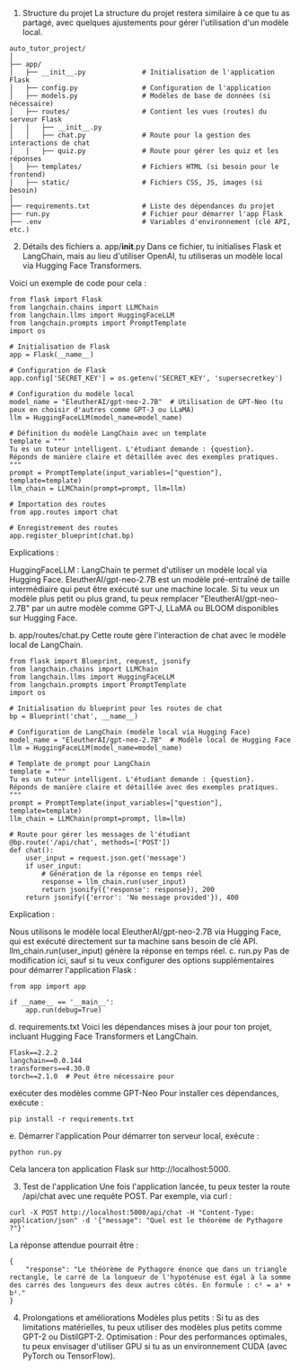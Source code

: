 1. Structure du projet
La structure du projet restera similaire à ce que tu as partagé, avec quelques ajustements pour gérer l'utilisation d'un modèle local.

```
auto_tutor_project/
│
├── app/
│   ├── __init__.py              # Initialisation de l'application Flask
│   ├── config.py                # Configuration de l'application
│   ├── models.py                # Modèles de base de données (si nécessaire)
│   ├── routes/                  # Contient les vues (routes) du serveur Flask
│   │   ├── __init__.py
│   │   ├── chat.py              # Route pour la gestion des interactions de chat
│   │   ├── quiz.py              # Route pour gérer les quiz et les réponses
│   ├── templates/               # Fichiers HTML (si besoin pour le frontend)
│   ├── static/                  # Fichiers CSS, JS, images (si besoin)
│
├── requirements.txt             # Liste des dépendances du projet
├── run.py                       # Fichier pour démarrer l'app Flask
├── .env                         # Variables d'environnement (clé API, etc.)
```
2. Détails des fichiers
a. app/__init__.py
Dans ce fichier, tu initialises Flask et LangChain, mais au lieu d'utiliser OpenAI, tu utiliseras un modèle local via Hugging Face Transformers.

Voici un exemple de code pour cela :

```
from flask import Flask
from langchain.chains import LLMChain
from langchain.llms import HuggingFaceLLM
from langchain.prompts import PromptTemplate
import os

# Initialisation de Flask
app = Flask(__name__)

# Configuration de Flask
app.config['SECRET_KEY'] = os.getenv('SECRET_KEY', 'supersecretkey')

# Configuration du modèle local
model_name = "EleutherAI/gpt-neo-2.7B"  # Utilisation de GPT-Neo (tu peux en choisir d'autres comme GPT-J ou LLaMA)
llm = HuggingFaceLLM(model_name=model_name)

# Définition du modèle LangChain avec un template
template = """
Tu es un tuteur intelligent. L'étudiant demande : {question}.
Réponds de manière claire et détaillée avec des exemples pratiques.
"""
prompt = PromptTemplate(input_variables=["question"], template=template)
llm_chain = LLMChain(prompt=prompt, llm=llm)

# Importation des routes
from app.routes import chat

# Enregistrement des routes
app.register_blueprint(chat.bp)
```
Explications :

HuggingFaceLLM : LangChain te permet d'utiliser un modèle local via Hugging Face. EleutherAI/gpt-neo-2.7B est un modèle pré-entraîné de taille intermédiaire qui peut être exécuté sur une machine locale.
Si tu veux un modèle plus petit ou plus grand, tu peux remplacer "EleutherAI/gpt-neo-2.7B" par un autre modèle comme GPT-J, LLaMA ou BLOOM disponibles sur Hugging Face.

b. app/routes/chat.py
Cette route gère l'interaction de chat avec le modèle local de LangChain.

```
from flask import Blueprint, request, jsonify
from langchain.chains import LLMChain
from langchain.llms import HuggingFaceLLM
from langchain.prompts import PromptTemplate
import os

# Initialisation du blueprint pour les routes de chat
bp = Blueprint('chat', __name__)

# Configuration de LangChain (modèle local via Hugging Face)
model_name = "EleutherAI/gpt-neo-2.7B"  # Modèle local de Hugging Face
llm = HuggingFaceLLM(model_name=model_name)

# Template de prompt pour LangChain
template = """
Tu es un tuteur intelligent. L'étudiant demande : {question}.
Réponds de manière claire et détaillée avec des exemples pratiques.
"""
prompt = PromptTemplate(input_variables=["question"], template=template)
llm_chain = LLMChain(prompt=prompt, llm=llm)

# Route pour gérer les messages de l'étudiant
@bp.route('/api/chat', methods=['POST'])
def chat():
    user_input = request.json.get('message')
    if user_input:
        # Génération de la réponse en temps réel
        response = llm_chain.run(user_input)
        return jsonify({'response': response}), 200
    return jsonify({'error': 'No message provided'}), 400
```
Explication :

Nous utilisons le modèle local EleutherAI/gpt-neo-2.7B via Hugging Face, qui est exécuté directement sur ta machine sans besoin de clé API.
llm_chain.run(user_input) génère la réponse en temps réel.
c. run.py
Pas de modification ici, sauf si tu veux configurer des options supplémentaires pour démarrer l'application Flask :

```
from app import app

if __name__ == '__main__':
    app.run(debug=True)
```
d. requirements.txt
Voici les dépendances mises à jour pour ton projet, incluant Hugging Face Transformers et LangChain.

```
Flask==2.2.2
langchain==0.0.144
transformers==4.30.0
torch==2.1.0  # Peut être nécessaire pour 
```
exécuter des modèles comme GPT-Neo
Pour installer ces dépendances, exécute :

```
pip install -r requirements.txt
```
e. Démarrer l'application
Pour démarrer ton serveur local, exécute :

```
python run.py
```
Cela lancera ton application Flask sur http://localhost:5000.

3. Test de l'application
Une fois l'application lancée, tu peux tester la route /api/chat avec une requête POST. Par exemple, via curl :

```
curl -X POST http://localhost:5000/api/chat -H "Content-Type: application/json" -d '{"message": "Quel est le théorème de Pythagore ?"}'
```

La réponse attendue pourrait être :

```
{
    "response": "Le théorème de Pythagore énonce que dans un triangle rectangle, le carré de la longueur de l'hypoténuse est égal à la somme des carrés des longueurs des deux autres côtés. En formule : c² = a² + b²."
}
```
4. Prolongations et améliorations
Modèles plus petits : Si tu as des limitations matérielles, tu peux utiliser des modèles plus petits comme GPT-2 ou DistilGPT-2.
Optimisation : Pour des performances optimales, tu peux envisager d'utiliser GPU si tu as un environnement CUDA (avec PyTorch ou TensorFlow).